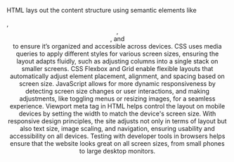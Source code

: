 HTML lays out the content structure using semantic elements like <nav>, <header>, <main>, and <footer> to ensure it’s organized and accessible across devices.
CSS uses media queries to apply different styles for various screen sizes, ensuring the layout adapts fluidly, such as adjusting columns into a single stack on smaller screens.
CSS Flexbox and Grid enable flexible layouts that automatically adjust element placement, alignment, and spacing based on screen size.
JavaScript allows for more dynamic responsiveness by detecting screen size changes or user interactions, and making adjustments, like toggling menus or resizing images, for a seamless experience.
Viewport meta tag in HTML helps control the layout on mobile devices by setting the width to match the device's screen size.
With responsive design principles, the site adjusts not only in terms of layout but also text size, image scaling, and navigation, ensuring usability and accessibility on all devices.
Testing with developer tools in browsers helps ensure that the website looks great on all screen sizes, from small phones to large desktop monitors.
